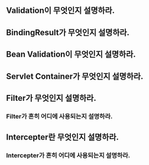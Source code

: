 ## Validation이 무엇인지 설명하라.

## BindingResult가 무엇인지 설명하라.

## Bean Validation이 무엇인지 설명하라.

## Servlet Container가 무엇인지 설명하라.

## Filter가 무엇인지 설명하라.

### Filter가 흔히 어디에 사용되는지 설명하라.

## Intercepter란 무엇인지 설명하라.

### Intercepter가 흔히 어디에 사용되는지 설명하라.